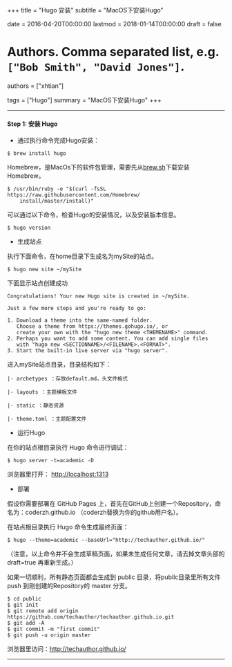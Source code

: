 +++
title = "Hugo 安装"
subtitle = "MacOS下安装Hugo"

date = 2016-04-20T00:00:00
lastmod = 2018-01-14T00:00:00
draft = false

# Authors. Comma separated list, e.g. `["Bob Smith", "David Jones"]`.
authors = ["xhtian"]

tags = ["Hugo"]
summary = "MacOS下安装Hugo"
+++


---

#### **Step 1: 安装 Hugo**

* 通过执行命令完成Hugo安装：

```
$ brew install hugo
```

Homebrew，是MacOs下的软件包管理，需要先从[brew.sh](http://brew.sh)下载安装Homebrew。

```
$ /usr/bin/ruby -e "$(curl -fsSL https://raw.githubusercontent.com/Homebrew/
	install/master/install)"

```

可以通过以下命令，检查Hugo的安装情况，以及安装版本信息。

	$ hugo version

* 生成站点

执行下面命令，在home目录下生成名为mySite的站点。

```
$ hugo new site ~/mySite
```

下面显示站点创建成功

```
Congratulations! Your new Hugo site is created in ~/mySite.

Just a few more steps and you're ready to go:

1. Download a theme into the same-named folder.
   Choose a theme from https://themes.gohugo.io/, or
   create your own with the "hugo new theme <THEMENAME>" command.
2. Perhaps you want to add some content. You can add single files
   with "hugo new <SECTIONNAME>/<FILENAME>.<FORMAT>".
3. Start the built-in live server via "hugo server".
```

进入mySite站点目录，目录结构如下：

```
|- archetypes ：存放default.md，头文件格式

|- layouts ：主题模板文件

|- static ：静态资源

|- theme.toml ：主题配置文件
```

* 运行Hugo

在你的站点根目录执行 Hugo 命令进行调试：

```
$ hugo server -t=academic -D
```

浏览器里打开： [http://localhost:1313](http://localhost:1313)

* 部署

假设你需要部署在 GitHub Pages 上，首先在GitHub上创建一个Repository，命名为：coderzh.github.io （coderzh替换为你的github用户名）。

在站点根目录执行 Hugo 命令生成最终页面：

```
$ hugo --theme=academic --baseUrl="http://techauthor.github.io/"
```

（注意，以上命令并不会生成草稿页面，如果未生成任何文章，请去掉文章头部的 draft=true 再重新生成。）

如果一切顺利，所有静态页面都会生成到 public 目录，将pubilc目录里所有文件 push 到刚创建的Repository的 master 分支。

```
$ cd public
$ git init
$ git remote add origin https://github.com/techauthor/techauthor.github.io.git
$ git add -A
$ git commit -m "first commit"
$ git push -u origin master
```

浏览器里访问：http://techauthor.github.io/

---